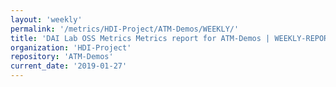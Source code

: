 ```yaml
---
layout: 'weekly'
permalink: '/metrics/HDI-Project/ATM-Demos/WEEKLY/'
title: 'DAI Lab OSS Metrics Metrics report for ATM-Demos | WEEKLY-REPORT-2019-01-27'
organization: 'HDI-Project'
repository: 'ATM-Demos'
current_date: '2019-01-27'
---
```

